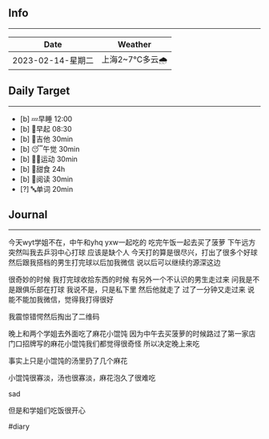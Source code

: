 ## Info
***
| Date        | Weather |
| ----------- | ------- |
| 2023-02-14-星期二 | 上海2~7℃多云🌧️        |


## Daily Target 
***

- [b] 💤早睡   12:00
- [b] 🌅早起    08:30
- [b] 🎵吉他    30min
- [b] 😴午觉    30min
- [b] 🏃‍♀️运动    30min
- [b] 🚫甜食    24h
- [b] 📖阅读    30min
- [?] 🔤单词    20min  

##  Journal
***
今天wyt学姐不在，中午和yhq yxw一起吃的
吃完午饭一起去买了菠萝
下午远方突然叫我去乒羽中心打球
应该是缺个人
今天打的算是很尽兴，打出了很多个好球
然后跟我搭档的男生打完球以后加我微信
说以后可以继续约源深这边

很奇妙的时候
我打完球收拾东西的时候
有另外一个不认识的男生走过来
问我是不是跟俱乐部在打球
我说不是，只是私下里
然后他就走了
过了一分钟又走过来
说能不能加我微信，觉得我打得很好

我震惊错愕然后掏出了二维码

晚上和两个学姐去外面吃了麻花小馄饨
因为中午去买菠萝的时候路过了第一家店
门口招牌写的麻花小馄饨我们都觉得很奇怪
所以决定晚上来吃

事实上只是小馄饨的汤里扔了几个麻花

小馄饨很寡淡，汤也很寡淡，麻花泡久了很难吃

sad

但是和学姐们吃饭很开心








#diary